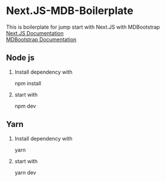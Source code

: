 
# Next.JS-MDB-Boilerplate
This is boilerplate for jump start with Next.JS with MDBootstrap  
[Next.JS Documentation](https://nextjs.org/docs)  
[MDBootstrap Documentation](https://mdbootstrap.com/docs/react)  
## Node js
1) Install dependency with

    npm install
2) start with

    npm dev

## Yarn
1) Install dependency with

    yarn
2) start with

    yarn dev

